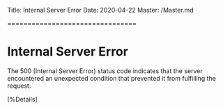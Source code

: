 Title: Internal Server Error
Date: 2020-04-22
Master: /Master.md

================================

Internal Server Error
================================

The 500 (Internal Server Error) status code indicates that the server
encountered an unexpected condition that prevented it from fulfilling
the request.

[%Details]